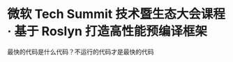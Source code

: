 # 微软 Tech Summit 技术暨生态大会课程 · 基于 Roslyn 打造高性能预编译框架

最快的代码是什么代码？不运行的代码才是最快的代码

<!--more-->
<!-- CreateTime:2018/10/29 9:59:38 -->

<!-- csdn -->
